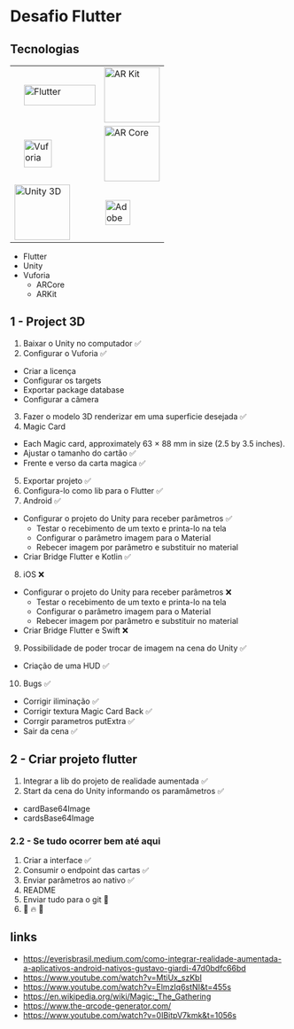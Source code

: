 # Desafio Flutter

## Tecnologias

<!-- logos das tecnologias utilizadas -->
<table border="0" width="100%">
  <tr>
    <td style="padding-left: 25px">
      <img alt="Flutter"
        src="https://flutter.dev/assets/flutter-lockup-1caf6476beed76adec3c477586da54de6b552b2f42108ec5bc68dc63bae2df75.png"
        width="129" height="37">
    </td>
    <td style="padding-left: 8px">
      <img alt="AR Kit" src="https://www.viewar.com/media/2019/12/logo_arkit.png" height="100">
    </td>
  </tr>
  <tr>
    <td style="padding-left: 25px"><img alt="Vuforia"
        src="https://www.techprior.com/wp-content/uploads/2017/12/Vuforia-Logo-OLx2a896.png" height="50"></td>
    <td><img alt="AR Core"
        src="https://i2.wp.com/noticiasetecnologia.com/wp-content/uploads/2019/02/Google-ARCore.jpg?fit=1000%2C533&ssl=1"
        height="100"></td>
  </tr>
  <tr>
    <td>
      <img alt="Unity 3D"
        src="https://unity3d.com/profiles/unity3d/themes/unity/images/pages/branding_trademarks/unity-masterbrand-black.png"
        height="100">
    </td>
    <td style="padding-left: 10px">
      <img alt="Adobe XD"
        src="https://s3.amazonaws.com/quiin/vendors/logos/000/010/584/original/Adobe_XD_lockup_one_line_black_text_%281%29.png?1587896798"
        height="45">
    </td>
  </tr>
</table>

- Flutter
- Unity
- Vuforia
  - ARCore
  - ARKit

## 1 - Project 3D

1. Baixar o Unity no computador ✅
2. Configurar o Vuforia ✅
  - Criar a licença
  - Configurar os targets
  - Exportar package database
  - Configurar a câmera
3. Fazer o modelo 3D renderizar em uma superficie desejada ✅
4. Magic Card
  - Each Magic card, approximately 63 × 88 mm in size (2.5 by 3.5 inches).
  - Ajustar o tamanho do cartão ✅
  - Frente e verso da carta magica ✅
5. Exportar projeto ✅
6. Configura-lo como lib para o Flutter ✅
7. Android ✅
  - Configurar o projeto do Unity para receber parâmetros ✅
    + Testar o recebimento de um texto e printa-lo na tela
    + Configurar o parâmetro imagem para o Material
    + Rebecer imagem por parâmetro e substituir no material
  - Criar Bridge Flutter e Kotlin ✅
8. iOS ❌
  - Configurar o projeto do Unity para receber parâmetros ❌
    + Testar o recebimento de um texto e printa-lo na tela
    + Configurar o parâmetro imagem para o Material
    + Rebecer imagem por parâmetro e substituir no material
  - Criar Bridge Flutter e Swift ❌
9. Possibilidade de poder trocar de imagem na cena do Unity ✅
  - Criação de uma HUD ✅
10. Bugs ✅
  - Corrigir iliminação ✅
  - Corrigir textura Magic Card Back ✅
  - Corrgir parametros putExtra ✅
  - Sair da cena ✅

## 2 - Criar projeto flutter

1. Integrar a lib do projeto de realidade aumentada ✅
2. Start da cena do Unity informando os paramâmetros ✅
  - cardBase64Image
  - cardsBase64Image

### 2.2 - Se tudo ocorrer bem até aqui

1. Criar a interface ✅
2. Consumir o endpoint das cartas ✅
3. Enviar parâmetros ao nativo ✅
4. README
5. Enviar tudo para o git 🍺
6. 👊 🔥 🎉

## links

- https://everisbrasil.medium.com/como-integrar-realidade-aumentada-a-aplicativos-android-nativos-gustavo-giardi-47d0bdfc66bd
- https://www.youtube.com/watch?v=MtiUx_szKbI
- https://www.youtube.com/watch?v=ElmzIq6stNI&t=455s
- https://en.wikipedia.org/wiki/Magic:_The_Gathering
- https://www.the-qrcode-generator.com/
- https://www.youtube.com/watch?v=0IBitpV7kmk&t=1056s
